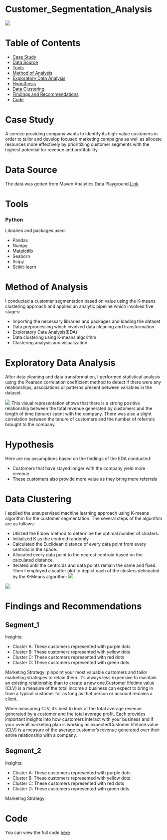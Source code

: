 # Customer_Segmentation_Analysis
![](Introductory_Image.png)
# Table of Contents
- [Case Study](#case-study)
- [Data Source](#data-source)
- [Tools](#tools)
- [Method of Analysis](#method-of-analysis)
- [Exploratory Data Analysis](#exploratory-data-analysis)
- [Hypothesis](#hypothesis)
- [Data Clustering](#data-clustering)
- [Findings and Recommendations](#findings-and-recommendations)
- [Code](#code)

# Case Study
A service providing company wants to identify its high-value customers in order to tailor and develop focused marketing campaigns as well as allocate resources more effectively by prioritizing customer segments with the highest potential for revenue and profitability.
# Data Source
The data was gotten from Maven Analytics Data Playground.[Link](https://mavenanalytics.io/data-playground?search=customer%20churn)
# Tools
### Python
Libraries and packages used:
- Pandas
- Numpy
- Matplotlib
- Seaborn
- Scipy
- Scikit-learn
# Method of Analysis
I conducted a customer segmentation based on value using the K-means clustering approach and applied an analytic pipeline which involved five stages:
- Importing the necessary libraries and packages and loading the dataset
- Data preprocessing which involved data cleaning and transformation
- Exploratory Data Analysis(EDA)
- Data clustering using K-means algorithm
- Clustering analysis and visualization
# Exploratory Data Analysis
After data cleaning and data transformation, I performed statistical analysis using the Pearson correlation coefficient method to detect if there were any relationships, associations or patterns present between variables in the dataset.

![](Correlation_Heatmap.png)
This visual representation shows that there is a strong positive relationship between the total revenue generated by customers and the length of time (tenure) spent with the company. There was also a slight correlation between the tenure of customers and the number of referrals brought to the company.
# Hypothesis
Here are my assumptions based on the findings of the EDA conducted:
- Customers that have stayed longer with the company yield more revenue
- These customers also provide more value as they bring more referrals
# Data Clustering
I applied the unsupervised machine learning approach using K-means algorithm for the customer segmentation. The several steps of the algorithm are as follows:
- Utilized the Elbow method to determine the optimal number of clusters.
- Initialized K as the centroid randomly
- Calculated the Euclidean distance of every data point from every centroid in the space.
- Allocated every data point to the nearest centroid based on the calculated distance.
- Iterated until the centroids and data points remain the same and fixed.
Then I employed a scatter plot to depict each of the clusters delineated by the K-Means algorithm:
![](Segment_1.png)

![](Segment_2.png)

# Findings and Recommendations
## Segment_1
Insights:
- Cluster A: These customers represented with purple dots
- Cluster B: These customers represented with yellow dots
- Cluster C: These customers represented with red dots
- Cluster D: These customers represented with green dots.

Marketing Strategy:
pinpoint your most valuable customers and tailor marketing strategies to retain them. it's always less expensive to maintain an existing relationship than to create a new one.Customer lifetime value (CLV) is a measure of the total income a business can expect to bring in from a typical customer for as long as that person or account remains a client.

When measuring CLV, it’s best to look at the total average revenue generated by a customer and the total average profit. Each provides important insights into how customers interact with your business and if your overall marketing plan is working as expectedCustomer lifetime value (CLV) is a measure of the average customer’s revenue generated over their entire relationship with a company.
## Segment_2
Insights:
- Cluster A: These customers represented with purple dots
- Cluster B: These customers represented with yellow dots
- Cluster C: These customers represented with red dots
- Cluster D: These customers represented with green dots.

Marketing Strategy:
# Code
You can view the full code [here](Customer_Segmentation_Analysis.ipynb)
